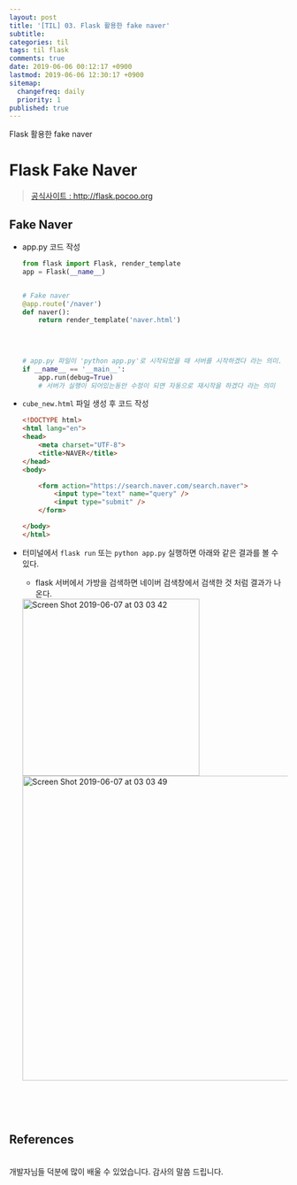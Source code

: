 ```yaml
---
layout: post
title: '[TIL] 03. Flask 활용한 fake naver'
subtitle: 
categories: til
tags: til flask
comments: true
date: 2019-06-06 00:12:17 +0900
lastmod: 2019-06-06 12:30:17 +0900
sitemap:
  changefreq: daily
  priority: 1
published: true
---
```


Flask 활용한 fake naver<br />


# Flask Fake Naver

> [공식사이트 : http://flask.pocoo.org ](http://flask.pocoo.org) 


## Fake Naver

- app.py 코드 작성

  ```python
  from flask import Flask, render_template
  app = Flask(__name__)
  
  
  # Fake naver
  @app.route('/naver')
  def naver():
      return render_template('naver.html')  
  
    
    
    
  # app.py 파일이 'python app.py'로 시작되었을 때 서버를 시작하겠다 라는 의미.
  if __name__ == '__main__':
      app.run(debug=True)
      # 서버가 실행이 되어있는동안 수정이 되면 자동으로 재시작을 하겠다 라는 의미
  ```

- ``cube_new.html``  파일 생성 후 코드 작성

  ```html
  <!DOCTYPE html>
  <html lang="en">
  <head>
      <meta charset="UTF-8">
      <title>NAVER</title>
  </head>
  <body>
  
      <form action="https://search.naver.com/search.naver">
          <input type="text" name="query" />
          <input type="submit" />
      </form>
  
  </body>
  </html>
  ```

- 터미널에서  ``flask run`` 또는 ``python app.py`` 실행하면 아래와 같은 결과를 볼 수 있다.

  - flask 서버에서 가방을 검색하면 네이버 검색창에서 검색한 것 처럼 결과가 나온다.

  <img width="320" alt="Screen Shot 2019-06-07 at 03 03 42" src="https://user-images.githubusercontent.com/46523571/59055507-ee0e4b00-88d0-11e9-95c2-c554e27c01c3.png">
  <img width="551" alt="Screen Shot 2019-06-07 at 03 03 49" src="https://user-images.githubusercontent.com/46523571/59055508-eea6e180-88d0-11e9-84a4-6ea31a21651e.png">

<br />

<br />

<br />




## References

<br/>
개발자님들 덕분에 많이 배울 수 있었습니다. 감사의 말씀 드립니다.<br/>